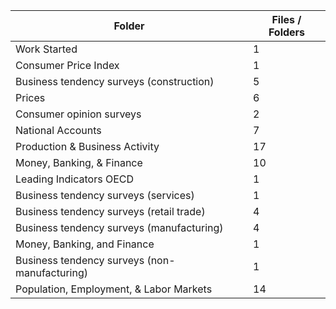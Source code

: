 | Folder                                        |   Files / Folders |
|-----------------------------------------------|-------------------|
| Work Started                                  |                 1 |
| Consumer Price Index                          |                 1 |
| Business tendency surveys (construction)      |                 5 |
| Prices                                        |                 6 |
| Consumer opinion surveys                      |                 2 |
| National Accounts                             |                 7 |
| Production & Business Activity                |                17 |
| Money, Banking, & Finance                     |                10 |
| Leading Indicators OECD                       |                 1 |
| Business tendency surveys (services)          |                 1 |
| Business tendency surveys (retail trade)      |                 4 |
| Business tendency surveys (manufacturing)     |                 4 |
| Money, Banking, and Finance                   |                 1 |
| Business tendency surveys (non-manufacturing) |                 1 |
| Population, Employment, & Labor Markets       |                14 |